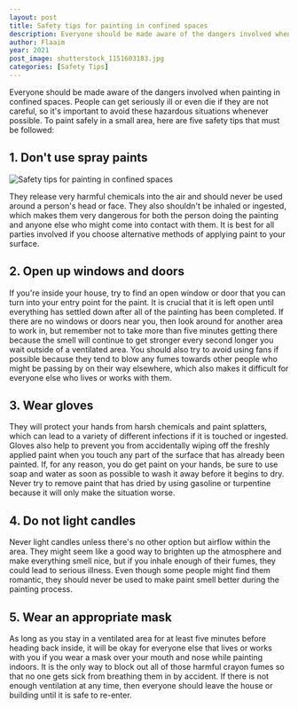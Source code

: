 ```yaml
---
layout: post
title: Safety tips for painting in confined spaces
description: Everyone should be made aware of the dangers involved when painting in confined spaces. 
author: Flaaim
year: 2021
post_image: shutterstock_1151603183.jpg
categories: [Safety Tips]
---
```


Everyone should be made aware of the dangers involved when painting in confined spaces. People can get seriously ill or even die if they are not careful, so it's important to avoid these hazardous situations whenever possible. To paint safely in a small area, here are five safety tips that must be followed:


## 1. Don't use spray paints
![Safety tips for painting in confined spaces](https://safetyworkblog.com/assets/shutterstock_1151603183.jpg)

They release very harmful chemicals into the air and should never be used around a person's head or face. They also shouldn't be inhaled or ingested, which makes them very dangerous for both the person doing the painting and anyone else who might come into contact with them. It is best for all parties involved if you choose alternative methods of applying paint to your surface.


## 2. Open up windows and doors
If you're inside your house, try to find an open window or door that you can turn into your entry point for the paint. It is crucial that it is left open until everything has settled down after all of the painting has been completed. If there are no windows or doors near you, then look around for another area to work in, but remember not to take more than five minutes getting there because the smell will continue to get stronger every second longer you wait outside of a ventilated area. You should also try to avoid using fans if possible because they tend to blow any fumes towards other people who might be passing by on their way elsewhere, which also makes it difficult for everyone else who lives or works with them.


## 3. Wear gloves
They will protect your hands from harsh chemicals and paint splatters, which can lead to a variety of different infections if it is touched or ingested. Gloves also help to prevent you from accidentally wiping off the freshly applied paint when you touch any part of the surface that has already been painted. If, for any reason, you do get paint on your hands, be sure to use soap and water as soon as possible to wash it away before it begins to dry. Never try to remove paint that has dried by using gasoline or turpentine because it will only make the situation worse.


## 4. Do not light candles
Never light candles unless there's no other option but airflow within the area. They might seem like a good way to brighten up the atmosphere and make everything smell nice, but if you inhale enough of their fumes, they could lead to serious illness. Even though some people might find them romantic, they should never be used to make paint smell better during the painting process.


## 5. Wear an appropriate mask
As long as you stay in a ventilated area for at least five minutes before heading back inside, it will be okay for everyone else that lives or works with you if you wear a mask over your mouth and nose while painting indoors. It is the only way to block out all of those harmful crayon fumes so that no one gets sick from breathing them in by accident. If there is not enough ventilation at any time, then everyone should leave the house or building until it is safe to re-enter. 
